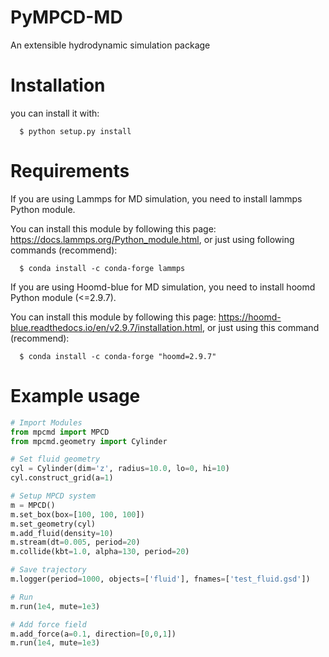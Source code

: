 # PyMPCD-MD
An extensible hydrodynamic simulation package

# Installation

you can install it with:
```
  $ python setup.py install
```

# Requirements

If you are using Lammps for MD simulation, you need to install lammps Python module.
 
You can install this module by following this page: https://docs.lammps.org/Python_module.html,
or just using following commands (recommend):
```
  $ conda install -c conda-forge lammps
```

If you are using Hoomd-blue for MD simulation, you need to install hoomd Python module (<=2.9.7).
 
You can install this module by following this page: https://hoomd-blue.readthedocs.io/en/v2.9.7/installation.html,
or just using this command (recommend):
```
  $ conda install -c conda-forge "hoomd=2.9.7"
```
# Example usage

```Python
# Import Modules
from mpcmd import MPCD
from mpcmd.geometry import Cylinder

# Set fluid geometry
cyl = Cylinder(dim='z', radius=10.0, lo=0, hi=10)
cyl.construct_grid(a=1)

# Setup MPCD system
m = MPCD()
m.set_box(box=[100, 100, 100])
m.set_geometry(cyl)
m.add_fluid(density=10)
m.stream(dt=0.005, period=20)
m.collide(kbt=1.0, alpha=130, period=20)

# Save trajectory
m.logger(period=1000, objects=['fluid'], fnames=['test_fluid.gsd'])

# Run
m.run(1e4, mute=1e3)

# Add force field
m.add_force(a=0.1, direction=[0,0,1])
m.run(1e4, mute=1e3)
```
